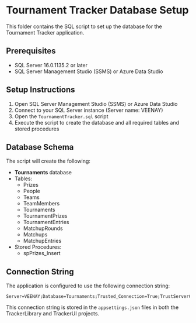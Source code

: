 # Tournament Tracker Database Setup

This folder contains the SQL script to set up the database for the Tournament Tracker application.

## Prerequisites

- SQL Server 16.0.1135.2 or later
- SQL Server Management Studio (SSMS) or Azure Data Studio

## Setup Instructions

1. Open SQL Server Management Studio (SSMS) or Azure Data Studio
2. Connect to your SQL Server instance (Server name: VEENAY)
3. Open the `TournamentTracker.sql` script
4. Execute the script to create the database and all required tables and stored procedures

## Database Schema

The script will create the following:

- **Tournaments** database
- Tables:
  - Prizes
  - People
  - Teams
  - TeamMembers
  - Tournaments
  - TournamentPrizes
  - TournamentEntries
  - MatchupRounds
  - Matchups
  - MatchupEntries
- Stored Procedures:
  - spPrizes_Insert

## Connection String

The application is configured to use the following connection string:

```
Server=VEENAY;Database=Tournaments;Trusted_Connection=True;TrustServerCertificate=True;
```

This connection string is stored in the `appsettings.json` files in both the TrackerLibrary and TrackerUI projects.
